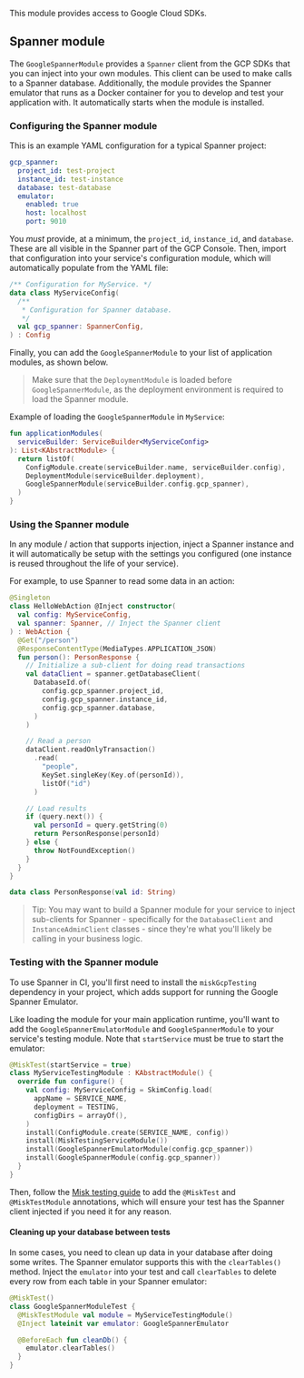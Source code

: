 This module provides access to Google Cloud SDKs.

## Spanner module

The `GoogleSpannerModule` provides a `Spanner` client from the GCP SDKs that
you can inject into your own modules. This client can be used to make calls to
a Spanner database. Additionally, the module provides the Spanner emulator that
runs as a Docker container for you to develop and test your application with.
It automatically starts when the module is installed.

### Configuring the Spanner module

This is an example YAML configuration for a typical Spanner project:

```yaml
gcp_spanner:
  project_id: test-project
  instance_id: test-instance
  database: test-database
  emulator:
    enabled: true
    host: localhost
    port: 9010
```

You _must_ provide, at a minimum, the `project_id`, `instance_id`, and
`database`. These are all visible in the Spanner part of the GCP Console. Then,
import that configuration into your service's configuration module, which will
automatically populate from the YAML file:

```kotlin
/** Configuration for MyService. */
data class MyServiceConfig(
  /**
   * Configuration for Spanner database.
   */
  val gcp_spanner: SpannerConfig,
) : Config
```

Finally, you can add the `GoogleSpannerModule` to your list of application
modules, as shown below.

> Make sure that the `DeploymentModule` is loaded before `GoogleSpannerModule`,
> as the deployment environment is required to load the Spanner module.

Example of loading the `GoogleSpannerModule` in `MyService`:

```kotlin
fun applicationModules(
  serviceBuilder: ServiceBuilder<MyServiceConfig>
): List<KAbstractModule> {
  return listOf(
    ConfigModule.create(serviceBuilder.name, serviceBuilder.config),
    DeploymentModule(serviceBuilder.deployment),
    GoogleSpannerModule(serviceBuilder.config.gcp_spanner),
  )
}
```

### Using the Spanner module

In any module / action that supports injection, inject a Spanner instance and
it will automatically be setup with the settings you configured (one instance
is reused throughout the life of your service).

For example, to use Spanner to read some data in an action:

```kotlin
@Singleton
class HelloWebAction @Inject constructor(
  val config: MyServiceConfig,
  val spanner: Spanner, // Inject the Spanner client
) : WebAction {
  @Get("/person")
  @ResponseContentType(MediaTypes.APPLICATION_JSON)
  fun person(): PersonResponse {
    // Initialize a sub-client for doing read transactions 
    val dataClient = spanner.getDatabaseClient(
      DatabaseId.of(
        config.gcp_spanner.project_id,
        config.gcp_spanner.instance_id,
        config.gcp_spanner.database,
      )
    )

    // Read a person
    dataClient.readOnlyTransaction()
      .read(
        "people",
        KeySet.singleKey(Key.of(personId)),
        listOf("id")
      )

    // Load results
    if (query.next()) {
      val personId = query.getString(0)
      return PersonResponse(personId) 
    } else {
      throw NotFoundException()
    }
  }
}

data class PersonResponse(val id: String)
```

> Tip: You may want to build a Spanner module for your service to inject
> sub-clients for Spanner - specifically for the `DatabaseClient` and
> `InstanceAdminClient` classes - since they're what you'll likely be calling
> in your business logic.

### Testing with the Spanner module

To use Spanner in CI, you'll first need to install the `miskGcpTesting`
dependency in your project, which adds support for running the Google Spanner
Emulator. 

Like loading the module for your main application runtime, you'll want to add
the `GoogleSpannerEmulatorModule` and `GoogleSpannerModule` to your service's
testing module. Note that `startService` must be true to start the emulator:

```kotlin
@MiskTest(startService = true)
class MyServiceTestingModule : KAbstractModule() {
  override fun configure() {
    val config: MyServiceConfig = SkimConfig.load(
      appName = SERVICE_NAME,
      deployment = TESTING,
      configDirs = arrayOf(),
    )
    install(ConfigModule.create(SERVICE_NAME, config))
    install(MiskTestingServiceModule())
    install(GoogleSpannerEmulatorModule(config.gcp_spanner))
    install(GoogleSpannerModule(config.gcp_spanner))
  }
}
```

Then, follow the [Misk testing guide](https://cashapp.github.io/misk/getting-started/#test-the-endpoint)
to add the `@MiskTest` and `@MiskTestModule` annotations, which will ensure
your test has the Spanner client injected if you need it for any reason.

#### Cleaning up your database between tests

In some cases, you need to clean up data in your database after doing some 
writes. The Spanner emulator supports this with the `clearTables()` method.
Inject the `emulator` into your test and call `clearTables` to delete every
row from each table in your Spanner emulator:

```kotlin
@MiskTest()
class GoogleSpannerModuleTest {
  @MiskTestModule val module = MyServiceTestingModule()
  @Inject lateinit var emulator: GoogleSpannerEmulator

  @BeforeEach fun cleanDb() {
    emulator.clearTables()
  }
}
```